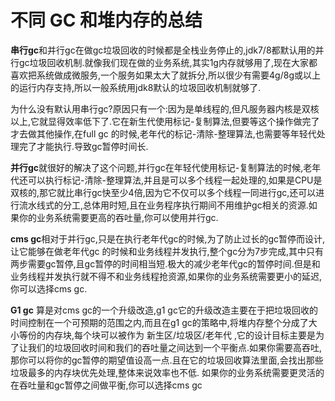 # 不同 GC 和堆内存的总结

**串行gc**和并行gc在做gc垃圾回收的时候都是全栈业务停止的,jdk7/8都默认用的并行gc垃圾回收机制.就像我们现在做的业务系统,其实1g内存就够用了,现在大家都喜欢把系统做成微服务,一个服务如果太大了就拆分,所以很少有需要4g/8g或以上的运行内存支持,所以一般系统用jdk8默认的垃圾回收机制就够了.

为什么没有默认用串行gc?原因只有一个:因为是单线程的,但凡服务器内核是双核以上,它就显得效率低下了.它在新生代使用标记-复制算法,但要等这个操作做完了才去做其他操作,在full gc 的时候,老年代的标记-清除-整理算法,也需要等年轻代处理完了才能执行.导致gc暂停时间长.

**并行gc**就很好的解决了这个问题,并行gc在年轻代使用标记-复制算法的时候,老年代还可以执行标记-清除-整理算法,并且是可以多个线程一起处理的,如果是CPU是双核的,那它就比串行gc快至少4倍,因为它不仅可以多个线程一同进行gc,还可以进行流水线式的分工,总体用时短,且在业务程序执行期间不用维护gc相关的资源.如果你的业务系统需要更高的吞吐量,你可以使用并行gc.

**cms gc**相对于并行gc,只是在执行老年代gc的时候,为了防止过长的gc暂停而设计,让它能够在做老年代gc 的时候和业务线程并发执行,整个gc分为7步完成,其中只有两步需要gc暂停,且gc暂停的时间相当短.极大的减少老年代gc的暂停时间.但是和业务线程并发执行就不得不和业务线程抢资源,如果你的业务系统需要更小的延迟,你可以选择cms gc.

**G1 gc** 算是对cms gc的一个升级改造,g1 gc它的升级改造主要在于把垃圾回收的时间控制在一个可预期的范围之内,而且在g1 gc的策略中,将堆内存整个分成了大小等份的内存块,每个块可以被作为 新生区/垃圾区/老年代 ,它的设计目标主要是为了让我们的垃圾回收时间和我们的吞吐量之间达到一个平衡点.如果你需要高吞吐,那你可以将你的gc暂停的期望值设高一点.且在它的垃圾回收算法里面,会找出那些垃圾最多的内存块优先处理,整体来说效率也不低. 如果你的业务系统需要更灵活的在吞吐量和gc暂停之间做平衡,你可以选择cms gc